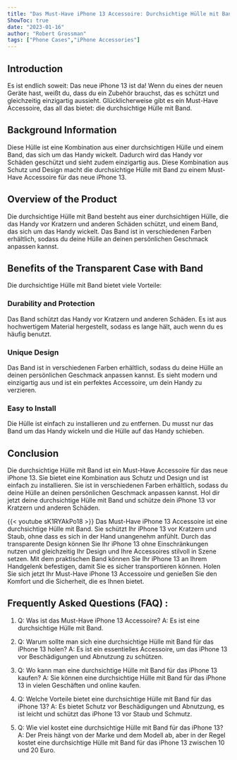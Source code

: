 ```yaml
---
title: "Das Must-Have iPhone 13 Accessoire: Durchsichtige Hülle mit Band - Hol Dir Deins Jetzt!"
ShowToc: true 
date: "2023-01-16"
author: "Robert Grossman" 
tags: ["Phone Cases","iPhone Accessories"]
---
```

## Introduction

Es ist endlich soweit: Das neue iPhone 13 ist da! Wenn du eines der neuen Geräte hast, weißt du, dass du ein Zubehör brauchst, das es schützt und gleichzeitig einzigartig aussieht. Glücklicherweise gibt es ein Must-Have Accessoire, das all das bietet: die durchsichtige Hülle mit Band.

## Background Information

Diese Hülle ist eine Kombination aus einer durchsichtigen Hülle und einem Band, das sich um das Handy wickelt. Dadurch wird das Handy vor Schäden geschützt und sieht zudem einzigartig aus. Diese Kombination aus Schutz und Design macht die durchsichtige Hülle mit Band zu einem Must-Have Accessoire für das neue iPhone 13.

## Overview of the Product

Die durchsichtige Hülle mit Band besteht aus einer durchsichtigen Hülle, die das Handy vor Kratzern und anderen Schäden schützt, und einem Band, das sich um das Handy wickelt. Das Band ist in verschiedenen Farben erhältlich, sodass du deine Hülle an deinen persönlichen Geschmack anpassen kannst.

## Benefits of the Transparent Case with Band

Die durchsichtige Hülle mit Band bietet viele Vorteile:

### Durability and Protection

Das Band schützt das Handy vor Kratzern und anderen Schäden. Es ist aus hochwertigem Material hergestellt, sodass es lange hält, auch wenn du es häufig benutzt.

### Unique Design

Das Band ist in verschiedenen Farben erhältlich, sodass du deine Hülle an deinen persönlichen Geschmack anpassen kannst. Es sieht modern und einzigartig aus und ist ein perfektes Accessoire, um dein Handy zu verzieren.

### Easy to Install

Die Hülle ist einfach zu installieren und zu entfernen. Du musst nur das Band um das Handy wickeln und die Hülle auf das Handy schieben.

## Conclusion

Die durchsichtige Hülle mit Band ist ein Must-Have Accessoire für das neue iPhone 13. Sie bietet eine Kombination aus Schutz und Design und ist einfach zu installieren. Sie ist in verschiedenen Farben erhältlich, sodass du deine Hülle an deinen persönlichen Geschmack anpassen kannst. Hol dir jetzt deine durchsichtige Hülle mit Band und schütze dein iPhone 13 vor Kratzern und anderen Schäden.

{{< youtube sK1RYAkPo18 >}} 
Das Must-Have iPhone 13 Accessoire ist eine durchsichtige Hülle mit Band. Sie schützt Ihr iPhone 13 vor Kratzern und Staub, ohne dass es sich in der Hand unangenehm anfühlt. Durch das transparente Design können Sie Ihr iPhone 13 ohne Einschränkungen nutzen und gleichzeitig Ihr Design und Ihre Accessoires stilvoll in Szene setzen. Mit dem praktischen Band können Sie Ihr iPhone 13 an Ihrem Handgelenk befestigen, damit Sie es sicher transportieren können. Holen Sie sich jetzt Ihr Must-Have iPhone 13 Accessoire und genießen Sie den Komfort und die Sicherheit, die es Ihnen bietet.

## Frequently Asked Questions (FAQ) :
1. Q: Was ist das Must-Have iPhone 13 Accessoire?
A: Es ist eine durchsichtige Hülle mit Band.

2. Q: Warum sollte man sich eine durchsichtige Hülle mit Band für das iPhone 13 holen?
A: Es ist ein essentielles Accessoire, um das iPhone 13 vor Beschädigungen und Abnutzung zu schützen.

3. Q: Wo kann man eine durchsichtige Hülle mit Band für das iPhone 13 kaufen?
A: Sie können eine durchsichtige Hülle mit Band für das iPhone 13 in vielen Geschäften und online kaufen.

4. Q: Welche Vorteile bietet eine durchsichtige Hülle mit Band für das iPhone 13?
A: Es bietet Schutz vor Beschädigungen und Abnutzung, es ist leicht und schützt das iPhone 13 vor Staub und Schmutz.

5. Q: Wie viel kostet eine durchsichtige Hülle mit Band für das iPhone 13?
A: Der Preis hängt von der Marke und dem Modell ab, aber in der Regel kostet eine durchsichtige Hülle mit Band für das iPhone 13 zwischen 10 und 20 Euro.


